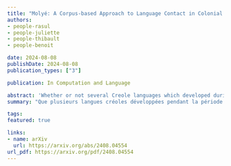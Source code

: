 ```yaml
---
title: "Molyé: A Corpus-based Approach to Language Contact in Colonial France"
authors:
- people-rasul
- people-juliette
- people-thibault
- people-benoit

date: 2024-08-08
publishDate: 2024-08-08
publication_types: ["3"]

publication: In Computation and Language

abstract: 'Whether or not several Creole languages which developed during the early modern period can be considered genetic descendants of European languages has been the subject of intense debate. This is in large part due to the absence of evidence of intermediate forms. This work introduces a new open corpus, the Molyé corpus, which combines stereotypical representations of three kinds of language variation in Europe with early attestations of French-based Creole languages across a period of 400 years. It is intended to facilitate future research on the continuity between contact situations in Europe and Creolophone (former) colonies. '
summary: "Que plusieurs langues créoles développées pendant la période moderne puissent ou non être considérées comme des descendants génétiques des langues européennes a fait l'objet de débats intenses. Cela est en grande partie dû à l'absence de preuves de formes intermédiaires. Ce travail présente un nouveau corpus ouvert, le corpus Molyé, qui combine des représentations stéréotypées de trois types de variations linguistiques en Europe avec les premières attestations de langues créoles à base de français sur une période de 400 ans. Il est destiné à faciliter les recherches futures sur la continuité entre les situations de contact en Europe et dans les anciennes colonies créolophones."

tags:
featured: true

links:
- name: arXiv
  url: https://arxiv.org/abs/2408.04554
url_pdf: https://arxiv.org/pdf/2408.04554
---
```

